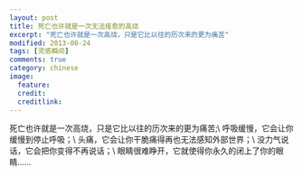 ```yaml
---
layout: post
title: 死亡也许就是一次无法痊愈的高烧
excerpt: "死亡也许就是一次高烧，只是它比以往的历次来的更为痛苦"
modified: 2013-08-24
tags: [灵感瞬间]
comments: true
category: chinese
image:
  feature: 
  credit: 
  creditlink: 
---
```

死亡也许就是一次高烧，只是它比以往的历次来的更为痛苦;\\
呼吸缓慢，它会让你缓慢到停止呼吸；\\
头痛，它会让你干脆痛得再也无法感知外部世界；\\
没力气说话，它会把你变得不再说话；\\
眼睛很难睁开，它就使得你永久的闭上了你的眼睛……